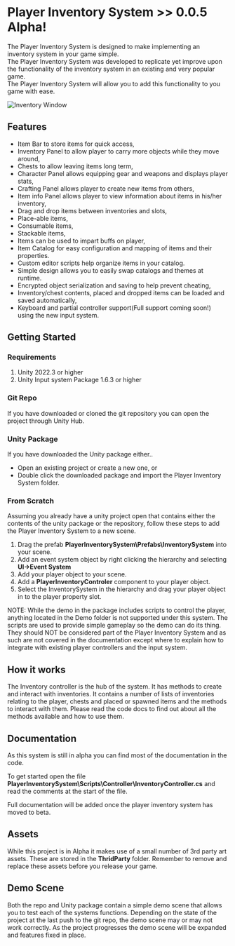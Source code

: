 # Player Inventory System >> 0.0.5 Alpha!

The Player Inventory System is designed to make implementing an inventory system in your game simple. <br/>
The Player Inventory System  was developed to replicate yet improve upon the functionality of the inventory system in an existing and very popular game.<br/> 
The Player Inventory System  will allow you to add this functionality to you game with ease.

![Inventory Window](https://raw.githubusercontent.com/fideltfg/PlayerInventorySystem/master/Assets/PlayerInventorySystem/Docs/images/CS9raV.png)


## Features
- Item Bar to store items for quick access,
- Inventory Panel to allow player to carry more objects while they move around,
- Chests to allow leaving items long term,
- Character Panel allows equipping gear and weapons and displays player stats,
- Crafting Panel allows player to create new items from others,
- Item info Panel allows player to view information about items in his/her inventory,
- Drag and drop items between inventories and slots,
- Place-able items,
- Consumable items,
- Stackable items,
- Items can be used to impart buffs on player,
- Item Catalog for easy configuration and mapping of items and their properties.
- Custom editor scripts help organize items in your catalog.
- Simple design allows you to easily swap catalogs and themes at runtime.
- Encrypted object serialization and saving to help prevent cheating,
- Inventory/chest contents, placed and dropped items can be loaded and saved automatically,
- Keyboard and partial controller support(Full support coming soon!) using the new input system.


## Getting Started

### Requirements
1. Unity 2022.3 or higher
2. Unity Input system Package 1.6.3 or higher


### Git Repo
If you have downloaded or cloned the git repository you can open the project through Unity Hub.

### Unity Package
If you have downloaded the Unity package either..
+ Open an existing project or create a new one,
or
+ Double click the downloaded package and import the Player Inventory System folder.

### From Scratch
Assuming you already have a unity project open that contains either the contents of the unity package or the repository, follow these steps to add the Player Inventory System to a new scene.

1. Drag the prefab **PlayerInventorySystem\Prefabs\InventorySystem** into your scene. 
2. Add an event system object by right clicking the hierarchy and selecting **UI->Event System**
3. Add your player object to your scene. 
4. Add a **PlayerInventoryControler** component to your player object.
5. Select the InventorySystem in the hierarchy and drag your player object in to the player property slot.

NOTE: While the demo in the package includes scripts to control the player, anything located in the Demo folder is not supported under this system. The scripts are used to provide simple gameplay so the demo can do its thing. They should NOT be considered part of the Player Inventory System and as such are not covered in the documentation except where to explain how to integrate with existing player controllers and the input system.


## How it works
The Inventory controller is the hub of the system. It has methods to create and interact with inventories. It contains a number of lists of inventories relating to the player, chests and placed or spawned items and the methods to interact with them. Please read the code docs to find out about all the methods available and how to use them.






## Documentation

As this system is still in alpha you can find most of the documentation in the code.

To get started open the file **PlayerInventorySystem\Scripts\Controller\InventoryController.cs** and read the comments at the start of the file.

Full documentation will be added once the player inventory system has moved to beta.




## Assets
While this project is in Alpha it makes use of a small number of 3rd party art assets. These are stored in the **ThridParty** folder. Remember to remove and replace these assets before you release your game.

## Demo Scene
Both the repo and Unity package contain a simple demo scene that allows you to test each of the systems functions. Depending on the state of the project at the last push to the git repo, the demo scene may or may not work correctly.
As the project progresses the demo scene will be expanded and features fixed in place.